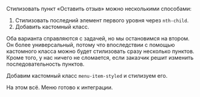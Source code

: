 Стилизовать пункт «Оставить отзыв» можно несколькими способами: 

1. Стилизовать последний элемент первого уровня через ```nth-child```.
2. Добавить кастомный класс.

Оба варианта справляются с задачей, но мы остановимся на втором. Он более универсальный, потому что впоследствии с помощью кастомного класса можно будет стилизовать сразу несколько пунктов. Кроме того, у нас ничего не сломается, если заказчик решит изменить последовательность пунктов.

Добавим кастомный класс ```menu-item-styled``` и стилизуем его.

На этом всё. Меню готово к интеграции.
